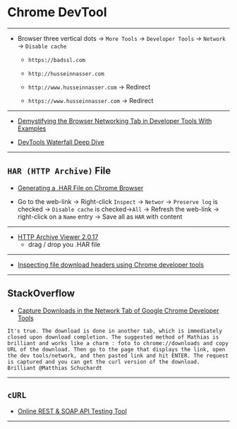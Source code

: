 # Chrome DevTool

***

* Browser three vertical dots -> `More Tools` -> `Developer Tools` -> `Network` -> `Disable cache`
    - `https://badssl.com`
    
    - `http://husseinnasser.com`
    - `http://www.husseinnasser.com` -> Redirect
    - `https://www.husseinnasser.com` -> Redirect

***

* [Demystifying the Browser Networking Tab in Developer Tools With Examples](https://www.youtube.com/watch?v=LBgfSwX4GDI)

* [DevTools Waterfall Deep Dive](https://www.youtube.com/watch?v=6TEwVDNA7bI)

***

## `HAR (HTTP Archive)` File

* [Generating a .HAR File on Chrome Browser](https://www.youtube.com/watch?v=m98WFEXbhIs)

* Go to the web-link -> Right-click `Inspect` -> `Networ` -> `Preserve log` is checked -> `Disable cache` is checked->`All` -> Refresh the web-link -> right-click on a `Name` entry -> Save all as `HAR` with content

***

* [HTTP Archive Viewer 2.0.17](http://www.softwareishard.com/har/viewer/)
    - drag / drop you .HAR file

***

* [Inspecting file download headers using Chrome developer tools](https://www.youtube.com/watch?v=BxNnYq_pLQU)

***

## StackOverflow

* [Capture Downloads in the Network Tab of Google Chrome Developer Tools](https://stackoverflow.com/questions/48921321/capture-downloads-in-the-network-tab-of-google-chrome-developer-tools)

```
It's true. The download is done in another tab, which is immediately closed upon download completion. The suggested method of Mathias is brilliant and works like a charm : foto to chrome://downloads and copy URL of the download. Then go to the page that displays the link, open the dev tools/network, and then pasted link and hit ENTER. The request is captured and you can get the curl version of the download. Brilliant @Matthias Schuchardt
```

***

## `cURL`

* [Online REST & SOAP API Testing Tool](https://reqbin.com/)

***
